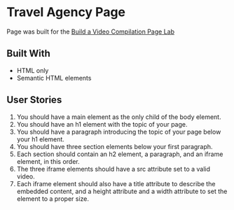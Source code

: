 # Travel Agency Page

Page was built for the [Build a Video Compilation Page Lab](https://www.freecodecamp.org/learn/full-stack-developer/lab-video-compilation-page/build-a-video-compilation-page)

## Built With

- HTML only
- Semantic HTML elements

## User Stories

1. You should have a main element as the only child of the body element.
2. You should have an h1 element with the topic of your page.
3. You should have a paragraph introducing the topic of your page below your h1 element.
4. You should have three section elements below your first paragraph.
5. Each section should contain an h2 element, a paragraph, and an iframe element, in this order.
6. The three iframe elements should have a src attribute set to a valid video.
7. Each iframe element should also have a title attribute to describe the embedded content, and a height attribute and a width attribute to set the element to a proper size.
